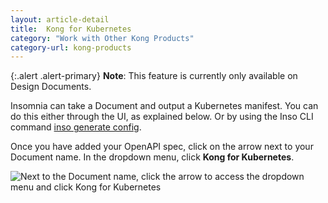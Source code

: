 ```yaml
---
layout: article-detail
title:  Kong for Kubernetes
category: "Work with Other Kong Products"
category-url: kong-products
---
```


{:.alert .alert-primary}
**Note**: This feature is currently only available on Design Documents.

Insomnia can take a Document and output a Kubernetes manifest. You can do this either through the UI, as explained below. Or by using the Inso CLI command [inso generate config](/inso-cli/cli-command-reference/inso-generate-config).

Once you have added your OpenAPI spec, click on the arrow next to your Document name. In the dropdown menu, click **Kong for Kubernetes**.

![Next to the Document name, click the arrow to access the dropdown menu and click Kong for Kubernetes](/assets/images/kong-for-kubernetes.png)